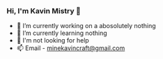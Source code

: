 ### Hi, I'm Kavin Mistry 👋

- 🔭 I’m currently working on a abosolutely nothing
- 🌱 I’m currently learning nothing
- 🤔 I'm not looking for help
- 📫 Email - minekavincraft@gmail.com
